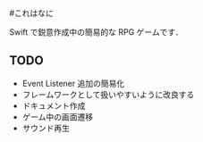 #これはなに

Swift で鋭意作成中の簡易的な RPG ゲームです．

## TODO

- Event Listener 追加の簡易化
- フレームワークとして扱いやすいように改良する
- ドキュメント作成
- ゲーム中の画面遷移
- サウンド再生
